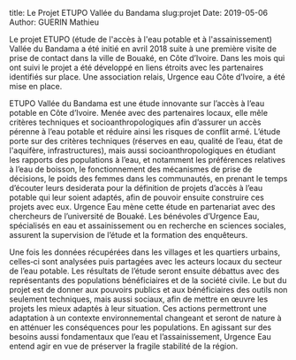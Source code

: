 title: Le Projet ETUPO Vallée du Bandama
slug:projet
Date: 2019-05-06
Author: GUERIN Mathieu



Le  projet  ETUPO (étude de l'accès à l'eau potable et à l'assainissement)  Vallée  du  Bandama  a  été  initié  en  avril  2018  suite  à  une  première  visite  de prise de contact dans la ville de Bouaké, en Côte d’Ivoire. Dans les mois qui ont suivi le projet a  été  développé  en  liens  étroits  avec  les  partenaires  identifiés  sur  place.  Une  association relais, Urgence eau Côte d’Ivoire, a été mise en place. 


ETUPO  Vallée  du  Bandama  est  une  étude  innovante  sur  l’accès  à  l’eau  potable  en  Côte d’Ivoire.  Menée  avec  des  partenaires  locaux,  elle  mêle  critères  techniques  et socioanthropologiques  afin  d’assurer  un  accès  pérenne  à  l’eau  potable  et  réduire  ainsi  les risques de conflit armé. L’étude porte sur des critères techniques (réserves en eau, qualité de  l’eau,  état  de  l'aquifère,  infrastructures),  mais  aussi  socioanthropologiques  en  étudiant les  rapports  des  populations  à  l’eau,  et  notamment  les  préférences  relatives  à  l’eau  de boisson, le fonctionnement des mécanismes de prise de décisions, le poids des femmes dans les  communautés,  en  prenant  le  temps  d’écouter  leurs  desiderata  pour  la  définition  de projets d’accès à l’eau potable qui leur soient adaptés, afin de pouvoir ensuite construire ces projets  avec  eux.  Urgence  Eau  mène  cette  étude  en  partenariat  avec  des  chercheurs  de l’université de Bouaké. Les bénévoles d’Urgence Eau, spécialisés en eau et assainissement ou en  recherche  en  sciences  sociales,  assurent  la  supervision  de  l’étude  et  la  formation  des enquêteurs.


Une  fois  les  données  récupérées  dans  les  villages  et  les  quartiers  urbains,  celles‐ci  sont analysées puis partagées avec les acteurs locaux du secteur de l’eau potable. Les résultats de l’étude seront ensuite débattus avec des représentants des populations bénéficiaires et de la société civile. Le but du projet est de donner aux pouvoirs publics et aux bénéficiaires des outils  non  seulement  techniques,  mais  aussi  sociaux,  afin  de  mettre  en  œuvre  les  projets  les mieux  adaptés  à  leur  situation.  Ces  actions  permettront  une  adaptation  à  un  contexte environnemental  changeant  et  seront  de  nature  à  en  atténuer  les  conséquences  pour  les populations. En agissant sur des besoins aussi fondamentaux que l’eau et l’assainissement, Urgence Eau entend agir en vue de préserver la fragile stabilité de la région.